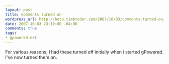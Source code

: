 ```yaml
--- 
layout: post
title: Comments turned on
wordpress_url: http://beta.timbroder.com/2007/10/03/comments-turned-on/
date: 2007-10-03 23:10:00 -04:00
comments: true
tags: 
- gpowered.net
---
```

For various reasons, I had these turned off initially when i started gPowered.  I've now turned them on.
